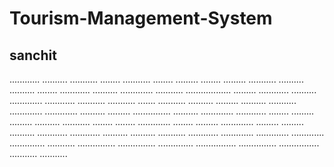 # Tourism-Management-System
## sanchit
............
..........
...........
........
...........
........
.........
........
.........
...........
..........
..........
........
............
..........
.............
...........
..................
.........
............
..........
.............
............
...........
...........
.......
...........
..........
.........
..........
...........
.............
.............
..........
.........
...............
..........
.............
............
........
.........
.........
..........
...........
........
........
.............
........
.........
.............
.........
.........
..........
............
............
..........
..........
...........
............
.............
.............
.............
..............
...........
...............
...............
..............
................
...............
................
...........
...........
